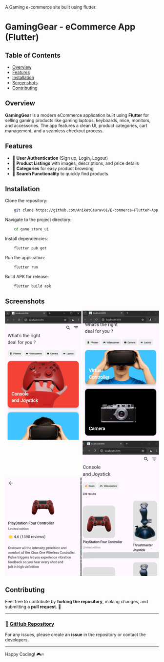 A Gaming e-commerce site built using flutter.

# GamingGear - eCommerce App (Flutter)

## Table of Contents

- [Overview](#overview)
- [Features](#features)
- [Installation](#installation)
- [Screenshots](#screenshots)
- [Contributing](#contributing)

## Overview

**GamingGear** is a modern eCommerce application built using **Flutter** for selling gaming products like gaming laptops, keyboards, mice, monitors, and accessories. The app features a clean UI, product categories, cart management, and a seamless checkout process.

## Features

- 🔹 **User Authentication** (Sign up, Login, Logout)
- 🔹 **Product Listings** with images, descriptions, and price details
- 🔹 **Categories** for easy product browsing
- 🔹 **Search Functionality** to quickly find products


## Installation

Clone the repository:

```bash
    git clone https://github.com/AniketGaurav01/E-commerce-Flutter-App.git
```

Navigate to the project directory:

```bash
    cd game_store_ui
```

Install dependencies:

```bash
    flutter pub get
```

Run the application:

```bash
    flutter run
```

Build APK for release:

```bash
    flutter build apk
```

## Screenshots

<img src="assets/image1.jpg" width="250"/>
<img src="assets/image2.jpg" width="250"/>
<img src="assets/image3.jpg" width="250"/>
<img src="assets/image4.jpg" width="250"/>



## Contributing

Feel free to contribute by **forking the repository**, making changes, and submitting a **pull request**. 🚀

---

### 🔗 [GitHub Repository](https://github.com/AniketGaurav01/E-commerce-Flutter-App)

For any issues, please create an **issue** in the repository or contact the developers.

---

Happy Coding! 🎮🔥

